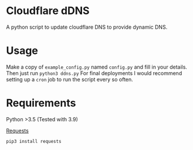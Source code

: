 # Cloudflare dDNS
A python script to update cloudflare DNS to provide dynamic DNS.

# Usage
Make a copy of `example_config.py` named `config.py` and fill in your details.
Then just run `python3 ddns.py`
For final deployments I would recommend setting up a `cron` job to run the script every so often.

# Requirements
Python >3.5 (Tested with 3.9)

[Requests](https://requests.readthedocs.io/)
```
pip3 install requests
```
